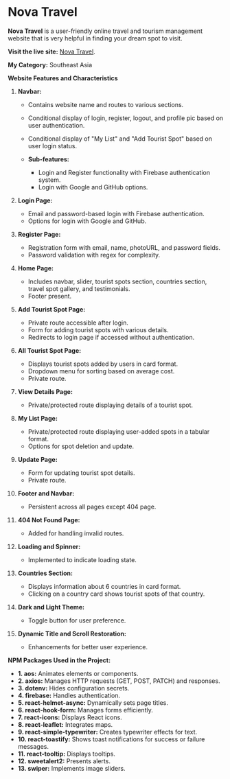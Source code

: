 # Nova Travel


**Nova Travel** is a user-friendly online travel and tourism management website that is very helpful in finding your dream spot to visit.

**Visit the live site:** [Nova Travel](https://nova-tourism.web.app/).

**My Category:** Southeast Asia


**Website Features and Characteristics**

1. **Navbar:**
   - Contains website name and routes to various sections.
   - Conditional display of login, register, logout, and profile pic based on user authentication.
   - Conditional display of "My List" and "Add Tourist Spot" based on user login status.

   - **Sub-features:**
     - Login and Register functionality with Firebase authentication system.
     - Login with Google and GitHub options.

2. **Login Page:**
   - Email and password-based login with Firebase authentication.
   - Options for login with Google and GitHub.

3. **Register Page:**
   - Registration form with email, name, photoURL, and password fields.
   - Password validation with regex for complexity.

4. **Home Page:**
   - Includes navbar, slider, tourist spots section, countries section, travel spot gallery, and testimonials.
   - Footer present.

5. **Add Tourist Spot Page:**
   - Private route accessible after login.
   - Form for adding tourist spots with various details.
   - Redirects to login page if accessed without authentication.

6. **All Tourist Spot Page:**
   - Displays tourist spots added by users in card format.
   - Dropdown menu for sorting based on average cost.
   - Private route.

7. **View Details Page:**
   - Private/protected route displaying details of a tourist spot.

8. **My List Page:**
   - Private/protected route displaying user-added spots in a tabular format.
   - Options for spot deletion and update.

9. **Update Page:**
   - Form for updating tourist spot details.
   - Private route.

10. **Footer and Navbar:**
    - Persistent across all pages except 404 page.

11. **404 Not Found Page:**
    - Added for handling invalid routes.

12. **Loading and Spinner:**
    - Implemented to indicate loading state.

13. **Countries Section:**
    - Displays information about 6 countries in card format.
    - Clicking on a country card shows tourist spots of that country.

14. **Dark and Light Theme:**
    - Toggle button for user preference.

15. **Dynamic Title and Scroll Restoration:**
    - Enhancements for better user experience.


**NPM Packages Used in the Project:**

- **1. aos:** Animates elements or components.
- **2. axios:** Manages HTTP requests (GET, POST, PATCH) and responses.
- **3. dotenv:** Hides configuration secrets.
- **4. firebase:** Handles authentication.
- **5. react-helmet-async:** Dynamically sets page titles.
- **6. react-hook-form:** Manages forms efficiently.
- **7. react-icons:** Displays React icons.
- **8. react-leaflet:** Integrates maps.
- **9. react-simple-typewriter:** Creates typewriter effects for text.
- **10. react-toastify:** Shows toast notifications for success or failure messages.
- **11. react-tooltip:** Displays tooltips.
- **12. sweetalert2:** Presents alerts.
- **13. swiper:** Implements image sliders.


